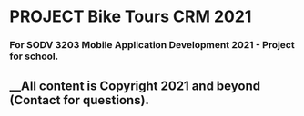 # PROJECT Bike Tours CRM 2021
### For SODV 3203 Mobile Application Development 2021 - Project for school.
## __All content is Copyright 2021 and beyond (Contact for questions).

